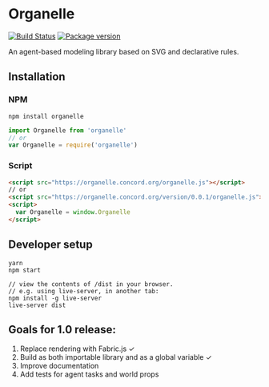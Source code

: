




# Organelle
[![Build Status](https://travis-ci.org/concord-consortium/organelle.svg?branch=master)](https://travis-ci.org/concord-consortium/organelle) [![Package version](https://img.shields.io/npm/v/organelle.svg)](https://www.npmjs.com/package/organelle/)

An agent-based modeling library based on SVG and declarative rules.

## Installation

### NPM

```
npm install organelle
```

```js
import Organelle from 'organelle'
// or
var Organelle = require('organelle')
```

### Script

```html
<script src="https://organelle.concord.org/organelle.js"></script>
// or
<script src="https://organelle.concord.org/version/0.0.1/organelle.js"></script>
<script>
  var Organelle = window.Organelle
</script>
```

## Developer setup

    yarn
    npm start

    // view the contents of /dist in your browser.
    // e.g. using live-server, in another tab:
    npm install -g live-server
    live-server dist

## Goals for 1.0 release:

1. Replace rendering with Fabric.js ✓
2. Build as both importable library and as a global variable ✓
3. Improve documentation
4. Add tests for agent tasks and world props